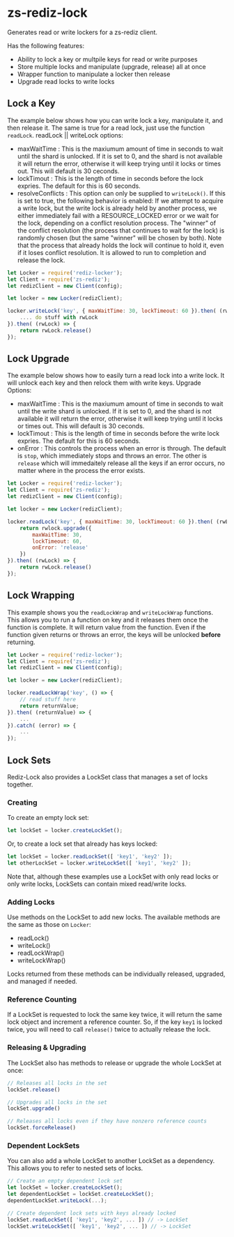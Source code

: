 # zs-rediz-lock

Generates read or write lockers for a zs-rediz client.

Has the following features:

- Ability to lock a key or multpile keys for read or write purposes
- Store multiple locks and manipulate (upgrade, release) all at once
- Wrapper function to manipulate a locker then release
- Upgrade read locks to write locks

## Lock a Key
The example below shows how you can write lock a key, manipulate it, and then release it. The same is true for a read lock, just use the function `readLock`.
readLock || writeLock options:
- maxWaitTime : This is the maxiumum amount of time in seconds to wait until the shard is unlocked. If it is set to 0, and the shard is not available it will return the error, otherwise it will keep trying until it locks or times out. This will default is 30 ceconds.
- lockTimout : This is the length of time in seconds before the lock expries. The default for this is 60 seconds.
- resolveConflicts : This option can only be supplied to `writeLock()`.  If this is set to true, the following 
behavior is enabled: If we attempt to acquire a write lock, but the write lock is
already held by another process, we either immediately fail with a RESOURCE_LOCKED error
or we wait for the lock, depending on a conflict resolution process.  The "winner" of
the conflict resolution (the process that continues to wait for the lock) is randomly
chosen (but the same "winner" will be chosen by both).  Note that the process that
already holds the lock will continue to hold it, even if it loses conflict resolution.
It is allowed to run to completion and release the lock.

```js
let Locker = require('rediz-locker');
let Client = require('zs-rediz');
let redizClient = new Client(config);

let locker = new Locker(redizClient);

locker.writeLock('key', { maxWaitTime: 30, lockTimeout: 60 }).then( (rwLock) => {
	.... do stuff with rwLock
}).then( (rwLock) => {
	return rwLock.release()
});
```

## Lock Upgrade
The example below shows how to easily turn a read lock into a write lock. It will unlock each key and then relock them with write keys.
Upgrade Options:
- maxWaitTime : This is the maxiumum amount of time in seconds to wait until the write shard is unlocked. If it is set to 0, and the shard is not available it will return the error, otherwise it will keep trying until it locks or times out. This will default is 30 ceconds.
- lockTimout : This is the length of time in seconds before the write lock expries. The default for this is 60 seconds.
- onError : This controls the process when an error is through. The default is `stop`, which immediately stops and throws an error. The other is `release` which will immedaitely release all the keys if an error occurs, no matter where in the process the error exists.

```js
let Locker = require('rediz-locker');
let Client = require('zs-rediz');
let redizClient = new Client(config);

let locker = new Locker(redizClient);

locker.readLock('key', { maxWaitTime: 30, lockTimeout: 60 }).then( (rwLock) => {
	return rwlock.upgrade({
		maxWaitTime: 30,
		lockTimeout: 60,
		onError: 'release'
	})
}).then( (rwLock) => {
	return rwLock.release()
});
```

## Lock Wrapping

This example shows you the `readLockWrap` and `writeLockWrap` functions. This allows you to run a function on key and it releases them once the function is complete. It will return value from the function. Even if the function given returns or throws an error, the keys will be unlocked **before** returning.

```js
let Locker = require('rediz-locker');
let Client = require('zs-rediz');
let redizClient = new Client(config);

let locker = new Locker(redizClient);

locker.readLockWrap('key', () => {
	// read stuff here
	return returnValue;
}).then( (returnValue) => {
	...
}).catch( (error) => {
	...
});
```

## Lock Sets

Rediz-Lock also provides a LockSet class that manages a set of locks together.

### Creating

To create an empty lock set:

```js
let lockSet = locker.createLockSet();
```

Or, to create a lock set that already has keys locked:

```js
let lockSet = locker.readLockSet([ 'key1', 'key2' ]);
let otherLockSet = locker.writeLockSet([ 'key1', 'key2' ]);
```

Note that, although these examples use a LockSet with only read locks or only write locks,
LockSets can contain mixed read/write locks.

### Adding Locks

Use methods on the LockSet to add new locks.  The available methods are the same as those on
`Locker`:

- readLock()
- writeLock()
- readLockWrap()
- writeLockWrap()

Locks returned from these methods can be individually released, upgraded, and managed if needed.

### Reference Counting

If a LockSet is requested to lock the same key twice, it will return the same lock object and
increment a reference counter.  So, if the key `key1` is locked twice, you will need to call
`release()` twice to actually release the lock.

### Releasing & Upgrading

The LockSet also has methods to release or upgrade the whole LockSet at once:

```js
// Releases all locks in the set
lockSet.release()

// Upgrades all locks in the set
lockSet.upgrade()

// Releases all locks even if they have nonzero reference counts
lockSet.forceRelease()
```

### Dependent LockSets

You can also add a whole LockSet to another LockSet as a dependency.  This allows you to refer to
nested sets of locks.

```js
// Create an empty dependent lock set
let lockSet = locker.createLockSet();
let dependentLockSet = lockSet.createLockSet();
dependentLockSet.writeLock(...);

// Create dependent lock sets with keys already locked
lockSet.readLockSet([ 'key1', 'key2', ... ]) // -> LockSet
lockSet.writeLockSet([ 'key1', 'key2', ... ]) // -> LockSet
```
